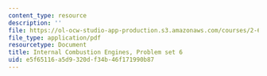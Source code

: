 ```yaml
---
content_type: resource
description: ''
file: https://ol-ocw-studio-app-production.s3.amazonaws.com/courses/2-61-internal-combustion-engines-spring-2017/e5f65116a5d9320df34b46f171990b87_MIT2_61S17_ps6.pdf
file_type: application/pdf
resourcetype: Document
title: Internal Combustion Engines, Problem set 6
uid: e5f65116-a5d9-320d-f34b-46f171990b87
---
```

